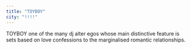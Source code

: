 ```yaml
---
title: "TOYBOY"
city: "!!!!"
---
```


TOYBOY one of the many dj alter egos whose main distinctive feature is sets based on love confessions to the marginalised romantic relationships. 
